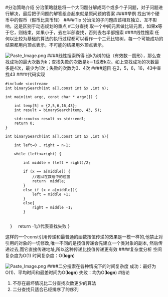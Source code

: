 #分治策略介绍
分治策略就是将一个大问题分解成两个或多个子问题，对子问题进行解决，最后把子问题的解答组合起来就是原问题的答案
####举例
找出16个硬币中的假币（假币比真币轻）
####Tip
分治法的子问题应该相互独立、互不影响，这是区别于动态规划的重点
#二分查找
取一个中间元素做比较元素，如果**x**等于它，则结束，如果小于，去左半部查找，否则去右半部搜索
####线性搜索
任何以比较为基础的算法的执行过程都可以看作一个二元比较树，每一个可能成功的结果都用内顶点表示，不可能的结果用外顶点表示。

![Paste_Image.png](http://upload-images.jianshu.io/upload_images/852671-e139861685ece4d3.png?imageMogr2/auto-orient/strip%7CimageView2/2/w/1240)
####线性搜索所得
设k为树的级（有效数－圆形），那么查找成功的最大次数为k；查找失败的次数是k－1或者k次。如上查找成功的次数最多是4次，最少为1次；失败的次数为3、4次
####题目
在2，5，6，16，43中查找43
####代码实现

    #include <iostream>
    int binarySearch(int a[],const int &x ,int n);

    int main(int argc, const char * argv[]) {
	
	    int temp[5] = {2,5,6,16,43};
	    int result = binarySearch(temp, 43, 5);
	    
	    std::cout<< result << std::endl;
	    return 0;
    }

    int binarySearch(int a[],const int &x ,int n){
	    
	    int left=0 , right = n-1;
	    
	    while (left<=right) {
	        
	        int middle = (left + right)/2;
	        
	        if (x == a[middle]) {
	            //返回在数组中的位置
	            return  middle;
	        }
	        else if (x > a[middle]){
	            left = middle +1;
	        }
	        else{
	            right = middle -1;
	        }
	        
    }
	   	 return -1;//代表查找失败
    }
    
这样的一个const引用传递和最普通的函数按值传递的效果是一模一样的,他禁止对引用的对象的一切修改,唯一不同的是按值传递会先建立一个类对象的副本, 然后传递过去,而它直接传递地址,所以这种传递比按值传递更有效
####复杂度分析
空间复杂度为O(1)
时间复杂度：O(**logn**)

![Paste_Image.png](http://upload-images.jianshu.io/upload_images/852671-014011c3d139e765.png?imageMogr2/auto-orient/strip%7CimageView2/2/w/1240)
####二分搜索在各种情况下的时间复杂度
成功：最好为O(1)、平均时间和最差时间为O(**logn**)
失败：均为O(**logn**)
#结论
1. 不存在最坏情况比二分查找次数更少的算法
2. 二分查找只适合已经排序了的序列
